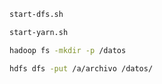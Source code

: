 ```bash
start-dfs.sh
```

```bash
start-yarn.sh
```

```bash
hadoop fs -mkdir -p /datos
```

```bash
hdfs dfs -put /a/archivo /datos/
```

